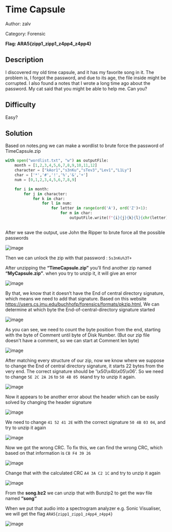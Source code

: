 # Time Capsule
Author: zalv

Category: Forensic

**Flag: ARA5{zipp1_zipp1_z4pp4_z4pp4}**

## Description
I discovered my old time capsule, and it has my favorite song in it. The problem is, I forgot the password, and due to its age, the file inside might be corrupted. I also found a notes that I wrote a long time ago about the password. My cat said that you might be able to help me. Can you?

## Difficulty
Easy?

## Solution
Based on notes.png we can make a wordlist to brute force the password of TimeCapsule.zip

```python
with open("wordlist.txt", "w") as outputFile:
	month = [1,2,3,4,5,6,7,8,9,10,11,12]
	character = ["kAor1","s3nKu","sTev3","Lev1","L1Ly"]
	char = ['*','#','!','%','&','+']
	num = [0,1,2,3,4,5,6,7,8,9]

	for i in month:
		for j in character:
			for k in char:
				for l in num:
					for letter in range(ord('A'), ord('Z')+1):
						for m in char:
							outputFile.write(f"{i}{j}{k}{l}{chr(letter)}{m}\n")
							                           
```
After we save the output, use John the Ripper to brute force all the possible passwords

![image](https://github.com/ZalfaNafila/ARA5Forens/assets/92864261/f5d17cc6-13ec-4b93-b838-164b6aaae352)

Then we can unlock the zip with that password : ```5s3nKu%3T+```

After unzipping the **“TimeCapsule.zip”** you’ll find another zip named **“MyCapsule.zip”**. when you try to unzip it, it will give an error

![image](https://github.com/ZalfaNafila/ARA5Forens/assets/92864261/6722ec04-2480-49c0-a5d2-e74da611e7b4)

By that, we know that it doesn’t have the End of central directory signature, which means we need to add that signature. 
Based on this website https://users.cs.jmu.edu/buchhofp/forensics/formats/pkzip.html, We can determine at which byte the End-of-central-directory signature started

![image](https://github.com/ZalfaNafila/ARA5Forens/assets/92864261/c7bfc6a7-ecb0-4ae4-9646-02da9e4b9e60)

As you can see, we need to count the byte position from the end, starting with the byte of Comment until byte of Disk Number. (But our zip file doesn't have a comment, so we can start at Comment len byte)

![image](https://github.com/ZalfaNafila/ARA5Forens/assets/92864261/44c70822-6ef1-493a-8d78-c3462df4aea0)

After matching every structure of our zip, now we know where we suppose to change the End of central directory signature, it starts 22 bytes from the very end. The correct signature should be '\x50\x4b\x05\x06'. So we need to change ```5E 2C 2A 26``` to ```50 4B 05 06```and try to unzip it again.

![image](https://github.com/ZalfaNafila/ARA5Forens/assets/92864261/60cdf72d-eabe-42c8-b12f-9dd64c2d06a8)

Now it appears to be another error about the header which can be easily solved by changing the header signature

![image](https://github.com/ZalfaNafila/ARA5Forens/assets/92864261/13c73ac6-cf15-483c-8238-ee47c73e2919)

We need to change ```41 52 41 2E``` with the correct signature ```50 4B 03 04```, and try to unzip it again

![image](https://github.com/ZalfaNafila/ARA5Forens/assets/92864261/34790301-f914-4f5e-95b5-ee40f0d1f812)

Now we got the wrong CRC. To fix this, we can find the wrong CRC, which based on that information is ```CB F4 39 26```

![image](https://github.com/ZalfaNafila/ARA5Forens/assets/92864261/d2950290-8dd7-4f8c-8957-ffe29ae3c1b9)

Change that with the calculated CRC ```A4 3A C2 1C``` and try to unzip it again

![image](https://github.com/ZalfaNafila/ARA5Forens/assets/92864261/389b7484-5ff7-4689-a38b-c878f2df2c74)

From the **song.bz2** we can unzip that with Bunzip2 to get the wav file named **“song”**  

When we put that audio into a spectrogram analyzer e.g. Sonic Visualiser, we will get the flag 
```ARA5{zipp1_zipp1_z4pp4_z4pp4}```

![image](https://github.com/ZalfaNafila/ARA5Forens/assets/92864261/01d310a7-f3ca-44f5-9a75-b65f5c4b5e01)
